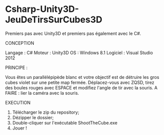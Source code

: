 # Csharp-Unity3D-JeuDeTirsSurCubes3D

Premiers pas avec Unity3D et premiers pas également avec le C#.

CONCEPTION

Langage : C#
Moteur : Unity3D
OS : Windows 8.1
Logiciel : Visual Studio 2012

PRINCIPE :

Vous êtes un parallélépipède blanc et votre objectif est de détruire les gros cubes violet sur une petite map fermée.
Déplacez-vous avec ZQSD, tirez des boules rouges avec ESPACE et modifiez l'angle de tir avec la souris.
A FAIRE : lier la caméra avec la souris.

EXECUTION

  1. Télécharger le zip du repository;
  2. Dézipper le dossier;
  3. Double-cliquer sur l'exécutable ShootTheCube.exe
  4. Jouer !

